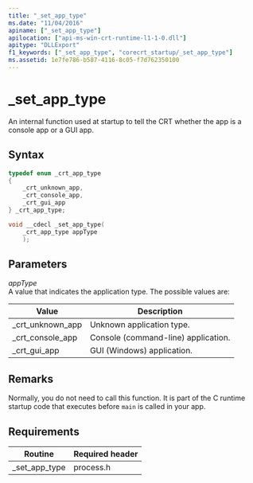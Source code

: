 ```yaml
---
title: "_set_app_type"
ms.date: "11/04/2016"
apiname: ["_set_app_type"]
apilocation: ["api-ms-win-crt-runtime-l1-1-0.dll"]
apitype: "DLLExport"
f1_keywords: ["_set_app_type", "corecrt_startup/_set_app_type"]
ms.assetid: 1e7fe786-b587-4116-8c05-f7d762350100
---
```

# _set_app_type

An internal function used at startup to tell the CRT whether the app is a console app or a GUI app.

## Syntax

```cpp
typedef enum _crt_app_type
{
    _crt_unknown_app,
    _crt_console_app,
    _crt_gui_app
} _crt_app_type;

void __cdecl _set_app_type(
    _crt_app_type appType
    );
```

## Parameters

*appType*<br/>
A value that indicates the application type. The possible values are:

|Value|Description|
|----------------|-----------------|
|_crt_unknown_app|Unknown application type.|
|_crt_console_app|Console (command-line) application.|
|_crt_gui_app|GUI (Windows) application.|

## Remarks

Normally, you do not need to call this function. It is part of the C runtime startup code that executes before `main` is called in your app.

## Requirements

|Routine|Required header|
|-------------|---------------------|
|_set_app_type|process.h|

